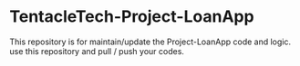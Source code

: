 # TentacleTech-Project-LoanApp
This repository is for maintain/update the Project-LoanApp code and logic.
use this repository and pull / push your codes.
